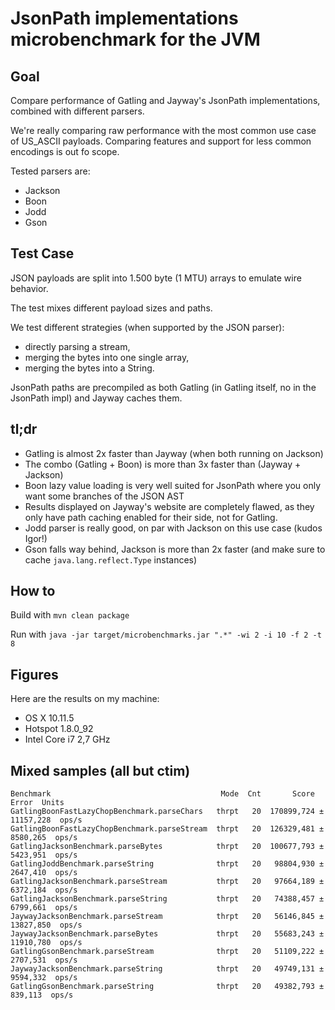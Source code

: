 # JsonPath implementations microbenchmark for the JVM

## Goal

Compare performance of Gatling and Jayway's JsonPath implementations, combined with different parsers.

We're really comparing raw performance with the most common use case of US_ASCII payloads.
Comparing features and support for less common encodings is out fo scope.

Tested parsers are:
* Jackson
* Boon
* Jodd
* Gson

## Test Case

JSON payloads are split into 1.500 byte (1 MTU) arrays to emulate wire behavior.

The test mixes different payload sizes and paths.

We test different strategies (when supported by the JSON parser):
* directly parsing a stream,
* merging the bytes into one single array,
* merging the bytes into a String.

JsonPath paths are precompiled as both Gatling (in Gatling itself, no in the JsonPath impl) and Jayway caches them.

## tl;dr

* Gatling is almost 2x faster than Jayway (when both running on Jackson)
* The combo (Gatling + Boon) is more than 3x faster than (Jayway + Jackson)
* Boon lazy value loading is very well suited for JsonPath where you only want some branches of the JSON AST
* Results displayed on Jayway's website are completely flawed, as they only have path caching enabled for their side, not for Gatling.
* Jodd parser is really good, on par with Jackson on this use case (kudos Igor!)
* Gson falls way behind, Jackson is more than 2x faster (and make sure to cache `java.lang.reflect.Type` instances)

## How to

Build with `mvn clean package`

Run with `java -jar target/microbenchmarks.jar ".*" -wi 2 -i 10 -f 2 -t 8`

## Figures

Here are the results on my machine:

* OS X 10.11.5
* Hotspot 1.8.0_92
* Intel Core i7 2,7 GHz

## Mixed samples (all but ctim)

```
Benchmark                                      Mode  Cnt       Score       Error  Units
GatlingBoonFastLazyChopBenchmark.parseChars   thrpt   20  170899,724 ± 11157,228  ops/s
GatlingBoonFastLazyChopBenchmark.parseStream  thrpt   20  126329,481 ±  8580,265  ops/s
GatlingJacksonBenchmark.parseBytes            thrpt   20  100677,793 ±  5423,951  ops/s
GatlingJoddBenchmark.parseString              thrpt   20   98804,930 ±  2647,410  ops/s
GatlingJacksonBenchmark.parseStream           thrpt   20   97664,189 ±  6372,184  ops/s
GatlingJacksonBenchmark.parseString           thrpt   20   74388,457 ±  6799,661  ops/s
JaywayJacksonBenchmark.parseStream            thrpt   20   56146,845 ± 13827,850  ops/s
JaywayJacksonBenchmark.parseBytes             thrpt   20   55683,243 ± 11910,780  ops/s
GatlingGsonBenchmark.parseStream              thrpt   20   51109,222 ±  2707,531  ops/s
JaywayJacksonBenchmark.parseString            thrpt   20   49749,131 ±  9594,332  ops/s
GatlingGsonBenchmark.parseString              thrpt   20   49382,793 ±   839,113  ops/s
```
